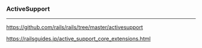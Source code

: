 ### ActiveSupport
---

https://github.com/rails/rails/tree/master/activesupport

https://railsguides.jp/active_support_core_extensions.html

```
```

```

```

```

```


